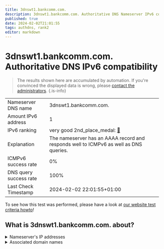 ```yaml
---
title: 3dnswt1.bankcomm.com.
description: 3dnswt1.bankcomm.com. Authoritative DNS Nameserver IPv6 compatibility
published: true
date: 2024-02-02T21:01:55
tags: authdns, rank2
editor: markdown
---
```


# 3dnswt1.bankcomm.com. Authoritative DNS IPv6 compatibility

> The results shown here are accumulated by automation. If you're convinced the displayed data is wrong, please [contact the administrators](/howto/chat). 
{.is-info}




|   |   |
| - | - |
| Nameserver DNS name | 3dnswt1.bankcomm.com.
| Amount IPv6 address | 1
| IPv6 ranking | very good 2nd_place_medal: [🔗](/howto/ranking) |
| Explanation | The nameserver has an AAAA record and responds well to ICMPv6 as well as DNS queries. |
| ICMPv6 success rate | 0%|
| DNS query success rate | 100% |
| Last Check Timestamp | 2024-02-02 22:01:55+01:00 |

To see how this test was performed, please have a look at [our website test criteria howto](/howto/testcriteria/authdns)!


## What is 3dnswt1.bankcomm.com. about?




<details>
<summary>Nameserver's IP addresses</summary>

2408:8026:a0:1f00::53

</details>



<details>
<summary>Associated domain names</summary>

www.bankcomm.com

</details>
